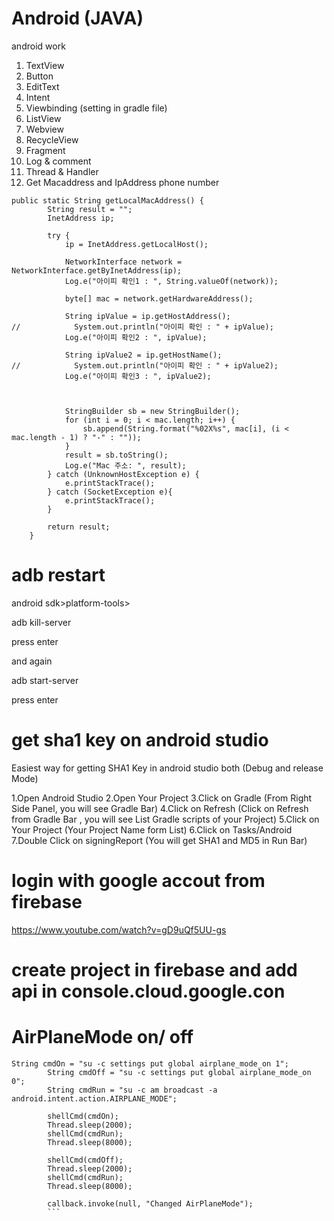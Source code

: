 # Android (JAVA)
android work
1. TextView
2. Button
3. EditText
4. Intent
5. Viewbinding (setting in gradle file)
6. ListView
7. Webview
8. RecycleView
9. Fragment
10. Log & comment
11. Thread & Handler
12. Get Macaddress and IpAddress phone number
```
public static String getLocalMacAddress() {
        String result = "";
        InetAddress ip;

        try {
            ip = InetAddress.getLocalHost();

            NetworkInterface network = NetworkInterface.getByInetAddress(ip);
            Log.e("아이피 확인1 : ", String.valueOf(network));

            byte[] mac = network.getHardwareAddress();

            String ipValue = ip.getHostAddress();
//            System.out.println("아이피 확인 : " + ipValue);
            Log.e("아이피 확인2 : ", ipValue);

            String ipValue2 = ip.getHostName();
//            System.out.println("아이피 확인 : " + ipValue2);
            Log.e("아이피 확인3 : ", ipValue2);



            StringBuilder sb = new StringBuilder();
            for (int i = 0; i < mac.length; i++) {
                sb.append(String.format("%02X%s", mac[i], (i < mac.length - 1) ? "-" : ""));
            }
            result = sb.toString();
            Log.e("Mac 주소: ", result);
        } catch (UnknownHostException e) {
            e.printStackTrace();
        } catch (SocketException e){
            e.printStackTrace();
        }

        return result;
    }
```
# adb restart 
android sdk>platform-tools>

adb kill-server

press enter

and again

adb start-server

press enter

# get sha1 key on android studio
Easiest way for getting SHA1 Key in android studio both (Debug and release Mode)

1.Open Android Studio
2.Open Your Project
3.Click on Gradle (From Right Side Panel, you will see Gradle Bar)
4.Click on Refresh (Click on Refresh from Gradle Bar , you will see List Gradle scripts of your Project)
5.Click on Your Project (Your Project Name form List)
6.Click on Tasks/Android
7.Double Click on signingReport (You will get SHA1 and MD5 in Run Bar)

# login with google accout from firebase

https://www.youtube.com/watch?v=gD9uQf5UU-gs

# create project in firebase and add api in console.cloud.google.con

# AirPlaneMode on/ off
```
String cmdOn = "su -c settings put global airplane_mode_on 1";
        String cmdOff = "su -c settings put global airplane_mode_on 0";
        String cmdRun = "su -c am broadcast -a android.intent.action.AIRPLANE_MODE";

        shellCmd(cmdOn);
        Thread.sleep(2000);
        shellCmd(cmdRun);
        Thread.sleep(8000);

        shellCmd(cmdOff);
        Thread.sleep(2000);
        shellCmd(cmdRun);
        Thread.sleep(8000);

        callback.invoke(null, "Changed AirPlaneMode");
        ```
